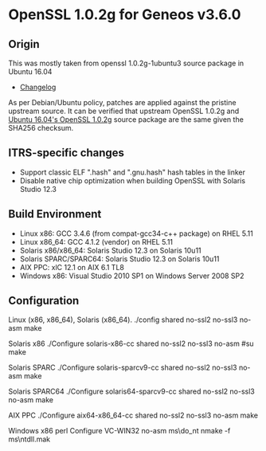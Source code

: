 OpenSSL 1.0.2g for Geneos v3.6.0
================================

Origin
------

This was mostly taken from openssl 1.0.2g-1ubuntu3 source package in Ubuntu 16.04

* [Changelog](https://launchpad.net/ubuntu/+source/openssl/1.0.2g-1ubuntu3)

As per Debian/Ubuntu policy, patches are applied against the pristine upstream source. It can be verified that upstream 
OpenSSL 1.0.2g and [Ubuntu 16.04's OpenSSL 1.0.2g](https://launchpad.net/ubuntu/+archive/primary/+files/openssl_1.0.2g.orig.tar.gz) 
source package are the same given the SHA256 checksum.

ITRS-specific changes
---------------------

* Support classic ELF ".hash" and ".gnu.hash" hash tables in the linker
* Disable native chip optimization when building OpenSSL with Solaris Studio 12.3


Build Environment
-----------------

* Linux x86: GCC 3.4.6 (from compat-gcc34-c++ package) on RHEL 5.11
* Linux x86_64: GCC 4.1.2 (vendor) on RHEL 5.11
* Solaris x86/x86_64: Solaris Studio 12.3 on Solaris 10u11
* Solaris SPARC/SPARC64: Solaris Studio 12.3 on Solaris 10u11
* AIX PPC: xlC 12.1 on AIX 6.1 TL8
* Windows x86: Visual Studio 2010 SP1 on Windows Server 2008 SP2


Configuration
-------------

Linux (x86, x86_64), Solaris (x86_64).
  ./config shared no-ssl2 no-ssl3 no-asm
  make

Solaris x86
  ./Configure solaris-x86-cc shared no-ssl2 no-ssl3 no-asm #su
  make

Solaris SPARC
  ./Configure solaris-sparcv9-cc shared no-ssl2 no-ssl3 no-asm
  make

Solaris SPARC64
  ./Configure solaris64-sparcv9-cc shared no-ssl2 no-ssl3 no-asm
  make

AIX PPC
  ./Configure aix64-x86_64-cc shared no-ssl2 no-ssl3 no-asm
  make

Windows x86
  perl Configure VC-WIN32 no-asm
  ms\do_nt
  nmake -f ms\ntdll.mak


